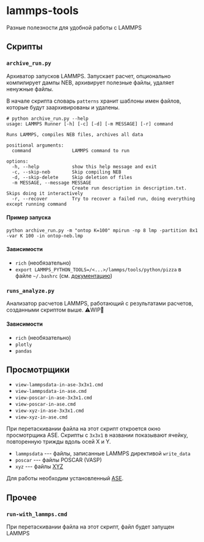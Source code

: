 lammps-tools
============

Разные полезности для удобной работы с LAMMPS

## Скрипты

### `archive_run.py`

Архиватор запусков LAMMPS. Запускает расчет, опционально компилирует дампы NEB, архивирует полезные файлы, удаляет ненужные файлы.

В начале скрипта словарь `patterns` хранит шаблоны имен файлов, которые будут заархивированы и удалены.

```
# python archive_run.py --help
usage: LAMMPS Runner [-h] [-c] [-d] [-m MESSAGE] [-r] command

Runs LAMMPS, compiles NEB files, archives all data

positional arguments:
  command               LAMMPS command to run

options:
  -h, --help            show this help message and exit
  -c, --skip-neb        Skip compiling NEB
  -d, --skip-delete     Skip deletion of files
  -m MESSAGE, --message MESSAGE
                        Create run description in description.txt. Skips doing it interactively
  -r, --recover         Try to recover a failed run, doing everything except running command
```

#### Пример запуска

`python archive_run.py -m "ontop K=100" mpirun -np 8 lmp -partition 8x1 -var K 100 -in ontop-neb.lmp`

#### Зависимости

* `rich` (необязательно)
* `export LAMMPS_PYTHON_TOOLS=/<...>/lammps/tools/python/pizza` в файле `~/.bashrc` (см. [документацию](https://github.com/lammps/lammps/tree/develop/tools/python))

### `runs_analyze.py`

Анализатор расчетов LAMMPS, работающий с результатами расчетов, созданными скриптом выше. :warning:WIP:construction:

#### Зависимости

* `rich` (необязательно)
* `plotly`
* `pandas`

## Просмотрщики

* `view-lammpsdata-in-ase-3x3x1.cmd`
* `view-lammpsdata-in-ase.cmd`
* `view-poscar-in-ase-3x3x1.cmd`
* `view-poscar-in-ase.cmd`
* `view-xyz-in-ase-3x3x1.cmd`
* `view-xyz-in-ase.cmd`

При перетаскивании файла на этот скрипт откроется окно просмотрщика ASE. Скрипты с `3x3x1` в названии показывают ячейку, повторенную трижды вдоль осей X и Y.

* `lammpsdata` --- файлы, записанные LAMMPS директивой `write_data`
* `poscar` --- файлы POSCAR (VASP)
* `xyz` --- файлы [XYZ](https://en.wikipedia.org/wiki/XYZ_file_format)

Для работы необходим установленный [ASE](https://wiki.fysik.dtu.dk/ase/).


## Прочее

### `run-with_lammps.cmd`

При перетаскивании файла на этот скрипт, файл будет запущен LAMMPS
